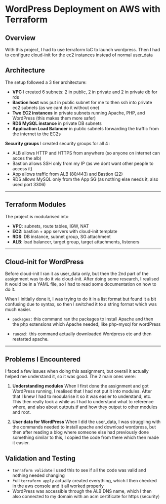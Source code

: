 
# WordPress Deployment on AWS with Terraform 

## Overview

With this project, I had to use terraform IaC to launch wordpress. Then I had to configure cloud-init for the ec2 instances instead of normal user_data

## Architecture 

The setup followed a 3 tier architecture:

* **VPC** I created 6 subnets: 2 in public, 2 in private and 2 in private db for rds
* **Bastion host** was put in public subnet for me to then ssh into private ec2 subnets (as we cant do it without one)
* **Two EC2 instances** in private subnets running Apache, PHP, and WordPress (this makes them more safer)
* **RDS MySQL instance** in private DB subnets
* **Application Load Balancer** in public subnets forwarding the traffic from the internet to  the EC2s

**Security groups** I created security groups for all 4 :

* ALB allows HTTP and HTTPS from anywhere (so anyone on internet can acces the alb)
* Bastion allows SSH only from my IP (as we dont want other people to access it)
* App allows traffic from ALB (80/443) and Bastion (22) 
* RDS allows MySQL only from the App SG (as nothing else needs it, also used port 3306)

---


## Terraform Modules

The project is modularised into:

* **VPC**: subnets, route tables, IGW, NAT
* **EC2**: bastion + app servers with cloud-init template
* **RDS**: DB instance, subnet group, SG attachment
* **ALB**: load balancer, target group, target attachments, listeners

---

## Cloud-init for WordPress 

Before cloud-init I ran it as user_data only, but then the 2nd part of the assignment was to do it via cloud-init.
After doing some research, I realised it would be in a YAML file, so I had to read some documentation on how to do it.

When I initially done it, I was trying to do it in a list format but found it a bit confusing due to syntax, so then I switched it to a string format which was much easier.

* `packages:` this command ran the packages to install Apache and then the php extensions which Apache needed, like php-mysql for wordPress

* `runcmd:` this command actually downloaded Wordpress etc and then restarted apache.

---

## Problems I Encountered

I faced a few issues when doing this assignment, but overall it actually helped me understand it, so it was good.
The 2 main ones were:

1. **Understanding modules**
When I first done the assignment and got WordPress running, I realised that I had not put it into modules. After that I knew I had to modularise it so it was easier to understand, etc. This then really took a while as I had to understand what to reference where, and also about outputs.tf and how they output to other modules and root.

2. **User data for WordPress**
When I did the user_data, I was struggling with the commands needed to install apache and download wordpress, but then after reading a blog where someone else had previously done something similar to this, I copied the code from there which then made it easier.



## Validation and Testing

* `terraform validate` I used this to see if all the code was valid and nothing needed changing
* Full `terraform apply` actually created everything, which I then checked in the aws console and it all worked properly
* WordPress was accessible through the ALB DNS name, which I then also connected to my domain with an acm certificate for https (security)



